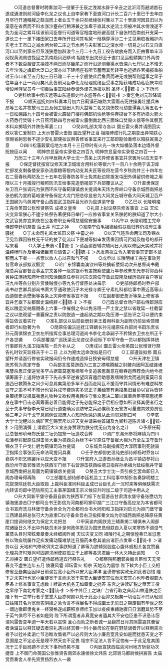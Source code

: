 <!-- { "loadSidebar": true } -->
　　○河道总督曹时聘奏泇河一役肇于壬辰之洩湖水辟于辛丑之达沂河而避湖凿石遂成通津则前河臣李化龙之议也上自李家巷下至直河口计长二百六十里已于去年四月尽行开通粮艘之繇泇而上者业五千余只矣祗缘张村集以下三十里直河因其旧以为渠意在省费而不料水涨沙壅舟行稍滞兼之泇卑于直其水逆流土坝被冲其水傍洩遂不免为全河之累耳续该前河臣督行司道等官相度地形避高就下自张村西南创开支渠一道长三十一里下接田家口去年所开旧河其毛窝一叚横穿浮沙二十丈见用桩板厢护内实老土王市口之减水闸台顿二庄之节水闸与夫彭家口之滚水坝一切易之以石又自直河口以至刘家庄但系浅狭悉加辟浚今三月二十九日工役告竣放舟而入臣由曹单丰沛阅视黄流周咨挽回之策南趋凤泗恭谒  祖陵东出灵邳至于直口见运船鳞集口外两傍者不下数百艘督夫挽拽不两日而尽臣尾之而行沿途测量渠水皆深六七尺以上不惟无去年沙浅之虞即大泛口之溜亦以下建闸座有所节蓄而其势转平也近据各官揭报重船过王市口者至五月初三日已踰二千三十余艘使此后鱼贯而进无或脱帮则运事之早于往年当不止一两月矣凡此皆前河臣李化龙经理就绪臣受事之始获睹成功私窃庆幸除增设闸驿官员与一切善后事宜陆续奏请外谨先驰报以慰  圣怀＜锍-釒＞下所司
　　○吏科给事中侯庆远等山东道御史叶永盛等各＜锍-釒＞奏乞免刘元珍降调不报
　　○顺天巡抚刘四科奏本月初六日蓟镇石塘路大雷雨击死住操勇壮援兵朱昂等三名并牧放马三匹及佣工锄田人刘大益等二名又烧伤牧马幼童谭喜儿等五名十一日松棚路九十四号台被雷火霹破门楼将佛郎机快枪等件弃掷台下多有折损火箭火火药悉行焚毁十六日燕河路四号台被雷火震倒南北西三面垛口焚毁火器等件其甎瓦木料弃掷墙外并跌伤军妻二口
　　○癸卯礼部太常寺各以  圜丘雷火奏并请图回实政以答仁爱制曰  上天示警雷火击毁  圜丘望杆正当  祖陵碑成行礼之期变出异常朕心惊惕省躬思咎不遑少安礼部便拟议祭告修省事宜来行工部即勘验重修以昭朕寅畏之意
　　○四川松藩榖粟屯地方本月十三日申时有火光一块大如桶坠落本边墙外督抚按臣以闻
　　明神宗显皇帝实录卷之四百九
明神宗显皇帝实录卷之四百一十
　　万历三十三年六月甲辰朔大学士沈一贯条上灾异修省事宜并求罢斥以应天变不报
　　○保定督抚按官议修天津卫城垣合用料价等银六千一百八十余两于该卫库贮部发支剩备倭安家杂流廪粮等银内动支其夫匠等役将左营今岁秋防并三十四年左右二营春秋两防及三十五年右营春防各军士免其赴边除拨发屯田外俱留供修城之用限以三十月报竣行粮照防汛支给事完造册报部下兵部覆议从之
　　○升直隶保定左卫百户张调元为狭西环庆守备蓟镇镇虏关提调朱天炜为界岭口守备京城西南把总张伯鹤为宣府葛峪堡守备保定大龙门把总徐显忠为大同灵丘城守备大同天城卫百户王国纲为马邑城守备山西振武卫指挥吕光祚为盘道梁守备
　　○乙巳以  长陵明楼工完命英国公张惟贤祭告  成祖文皇帝
　　○礼部上拟议祭告修省事宜  上曰  天坛灾变异常朕心不遑宁处祭告著便择日举行一应修省事宜关系朕躬的朕知道了尔大小文武官员亦宜夙夜在公各修职业毋得怠缓偷安废事
　　○丙午以  长陵明楼工完命侍郎李廷机祭告  后土并  司工之神
　　○准南宁伯毛祖德给假扶柩归葬仍戒毋生事骚扰　　○丁未命司礼监太监田义祭  中霤之神
　　○以天气暄热命两法司及锦衣卫见监罪囚笞杖无干证的放了徒流以下便减等拟审发落重囚情可矜疑及枷号的都开写来看
　　○大学士朱赓＜锍-釒＞请亟谕首辅次辅同日入阁以修回天实政并将温纯杨时乔及董裕诸臣累次请告之＜锍-釒＞悉发票拟立令入署管事其吏部本章积而未下者一一点票以收人心以召和气不报
　　○戊申以  长陵明楼工完在事效劳各官命该部拟议叙赏
　　○论广东锦囊南澳钦州等处擒斩倭奴功次升总督尚书戴燿总兵官都督佥事孟宗文各俸一级赏银币有差按察使盛万年参政朱东光参将郭酉科黄钟庄渭扬知府叶修同知涂巍原任参将刘宗汉原任守备武应隆及经历指挥百户等官汪九州等各分别升赏倭贼慢小等九名行督臣处决枭示
　　○吏部侍郎杨时乔户部尚书赵世卿兵部尚书萧大亨通政使沉子木光禄寺卿王守素礼科都给事中萧近高等山西道御史余懋衡等各条上灾异修省事宜不报
　　○左副都御史詹沂等条上修省事宜并乞亟下左都御史温纯辞＜锍-釒＞不报
　　○己酉总督仓场户部右侍郎游应乾以粮运交纳届期条上六事一申催儧之令以免冻阻一严土宜之禁以省耽延一杜截留之议以绝观望一重覊保之责以防脱逃一速起纳之期以免压滞一惩告讦之习以便约束得旨依议着实行
　　○准礼部议以后勋臣册封亲王着用科臣为副有仍前坐索馈赠者即行纠劾著为令
　　○荫原任偏沅巡抚江铎嫡长孙元禧原任兵部尚书田乐庶长孙元荫俱锦衣卫衣左所指挥佥事总理河道尚书李化龙承嗣子不矜锦衣卫衣左所正千户各世袭
　　○兵部覆湖广巡抚梁云龙咨议添设标下中军守备一员以都指挥体统行事即将九溪卫指挥陈一启升补从之
　　○庚戌以  圜丘雷火命英国公张惟贤行祭告礼时钦天监择吉于十二日  上以为期太远命改拟是日行
　　○工部遵旨拟修  圜丘望杆并请亟行修省实政报闻仍令作速成造择日换安毋得怠缓
　　○升天津左卫镇抚苏苞为真定守备　　○兵部言蛮莫迤西为三宣之襟喉腾越之肘腋向因阿瓦结连诸夷讐杀思正使逆党多罕占据蛮莫塞我襟喉今复追袭思轰意在鲸吞迤西荐食内地今抚镇筹画于上道将协谋于下先击多罕逆酋望风宵遁后助思轰缅贼倒戈而逃则蛮莫已复迤西已救腾永之间少可息肩矣第恐多罕不战而走阿瓦不援而守其间情形有难逆料故议守之策不可不预计也官兵戍守费饷实多思正子弟缅讐有素招集旧目协以官兵皆非良策抚臣议择属夷思礼牧种又欲权用夷民住守集众思决二策以冀善后臣等窃思抚臣身在事中目击必真筹画必善且能得之于先必能保之于后相应悉如所议择其便者行之至于失事守备李天常已经行道查确另议防守之兵必俟秋冬无警方可量撤其效劳员役候三年之内干戈宁息照例议叙庶人心知所劝惩边患从此消弭耳制曰可
　　○辛亥大学士沈鲤以久病旷官乞赐罢斥以应天变并请采纳首辅及九卿科道陈言诸＜锍-釒＞用图消弭  上谓君臣大义宜出身赞理为朕分忧无自为身名之计
　　○予原任蓟辽总督邢玠母郑氏登二坛仍加祭一坛造坟合葬
　　○调广东潮州参将麻镇为四川松藩参将起原任游击吴大臣为狭西总兵标下中军原任守备崔大相为万全左卫守备升锦衣卫千户戈仁躬为蓟镇司马台提调
　　○东城兵马副指挥范大淳因事刑死骁骑卫指挥佥事张历元命法司提问具奏
　　○壬子左都御史温纯吏部侍郎杨时乔各以衰病不职乞赐罢斥以应天变不报
　　○升宣府入卫游击孙继业为昌平镇边参将山西汾州守备郭惟贤为狭西军门标下右营游击狭西绥德卫指挥孙承祖为延绥甎井守备京城西南把总周震为蓟镇镇虏关提调
　　○癸丑大学士沈一贯引疾乞罢命即日入阁办理毋得再陈
　　○工部覆礼部侍郎李廷机监工工科给事中胡忻各奏辞明楼工完叙录除廷机大臣取自  上裁科臣准同科臣孟成已台臣孔贞一沉时来等俱候缺需次内转该司郎中范钫照见工主事茅国缙王宗义候应升时加二级于司道中用从之
　　○升大同新平堡守备聂自新为狭西军门标下左营游击甘肃清水堡守备张懋功为镇海堡游击□宁都司佥书王彰信为河南都司掌印湖广三江口守备高应龙为本省都司佥书宣府洗马林堡守备余世全为万全都司佥书大同阳和卫指挥刘启元为拒门堡守备江西建昌把总张可大为直隶□仪守备金吾右卫指挥秦文灿为京城西南把总降原任黄崖口提调何继文为保定大龙把总
　　○甲寅谕内阁朕览三辅奏揭二辅俱未入阁部院诸臣日久不出中外缺员未补是何政体悉见为国忠恳但朕自入夏以来寒热不调湿气薰蒸头目时常眩晕章奏未经细阅昨闻  天坛灾变又同  祖陵行礼之期惊惶弗已省愆思咎以致痰喘屡作足疾发痛动履难禁连日服药未愈其谕出诸臣点发章＜锍-釒＞诸务以召  天地和气修政弭灾之事朕知道了卿等为朕辅弼股肱心腹休戚相关各宜赞襄化理共济时艰岂可固避求闲使朕孤立于上卿等各思君臣一体大义特此谕知
　　○乙卯换安  圜丘望杆遣侍郎杨道宾行祭告礼
　　○都察院照磨郭良翰言臣惟天无常春变不虚生连年五月  陵寝风雹  郊坛雷火  祖宗  天地洊为震惊  陛下敕大小臣工交相修省至毖矣臣因绎日前谕旨宽小臣所以安大臣洋洋  圣谟修省实政无如此者窃惜  陛下之未实行也宽小臣徒宽于言而未宽于实安大臣徒安其位而未安其心也昨者阁部大臣条上修省事宜无虑数十牍最大机务无如章奏之批答  东宫之讲读矿税之亟罢工役之早停下南北考察之＜锍-釒＞补中外臣工之缺广台省行取之典起山林遗佚之臣  陛下有一之举行者乎堂堂大臣亦何颜以处于此至小臣抑又极矣一切诏旨不曰从轻则曰姑降其名为宽而实阴操之急令言不得展名不得成圜土无见日之期废锢有毕世之怒一谪边徼即隶鬼关一经寝格遂成薪积京师桂玉加以疫疾束縳驰骤日日消磨其势不至于英气俱尽不已者如是则  陛下所谓宽者非真宽安者迺其大不安也臣愚不识忌讳窃谓风雷告变年迫一年天若以震悚  圣心而助之断者诚一旦翻然日月其照雷霆其奋留者涣温旨以释其疑去者崇礼遇以终其眷一时小臣毋论在朝在野禁谪者开以释用需次者予以铨补奊诟亡节恣睢攻螫者严以必斥则大法小廉且宽且安如是而犹患天变之不息国是之不定必无是理不然天变不足畏  祖宗不足法人言不足恤有一于此足危其国况于三乎臣局蹐不识天下事所终矣不报
　　○丙辰宣狭西临洮河州地方斩获功次捷音  上不御门命英国公张惟贤告南郊永康侯徐文炜告  北郊驸马都尉侯拱宸告  太庙赏赍奏舍人李先资贾扬烈衣人一袭
